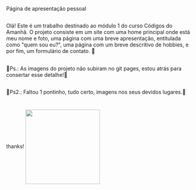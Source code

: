 Página de apresentação pessoal
##
Olá! Este é um trabalho destinado ao módulo 1 do curso Códigos do Amanhã. O projeto consiste em um site com uma home principal onde está meu
nome e foto, uma página com uma breve apresentação, entitulada como "quem sou eu?", uma página com um breve descritivo de hobbies, e por fim, 
um formulário de contato. 
💛
##
🚧Ps.: As imagens do projeto não subiram no git pages, estou atrás para consertar esse detalhe!🚧
##
🚧Ps2.: Faltou 1 pontinho, tudo certo, imagens nos seus devidos lugares.🚧
#
thanks!
<img  align="center"  height="200" width="200" src="https://i.pinimg.com/736x/23/86/e3/2386e3023848e6754b8f0ad9597676a7.jpg">
